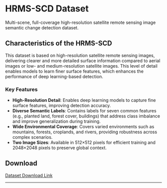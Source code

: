 # HRMS-SCD Dataset
Multi-scene, full-coverage high-resolution satellite remote sensing image semantic change detection dataset.

## Characteristics of the HRMS-SCD
This dataset is based on high-resolution satellite remote sensing images, delivering clearer and more detailed surface information compared to aerial images or low- and medium-resolution satellite images. This level of detail enables models to learn finer surface features, which enhances the performance of deep learning-based detection.

### Key Features
- **High-Resolution Detail**: Enables deep learning models to capture fine surface features, improving detection accuracy.
- **Diverse Semantic Labels**: Contains labels for seven common features (e.g., planted land, forest cover, buildings) that address class imbalance and improve generalization during training.
- **Wide Environmental Coverage**: Covers varied environments such as mountains, forests, croplands, and rivers, providing robustness across complex scenarios.
- **Two Image Sizes**: Available in 512×512 pixels for efficient training and 2048×2048 pixels to preserve global context.

## Download
[Dataset Download Link](#)  <!-- Replace with the actual link to download the dataset -->

---

